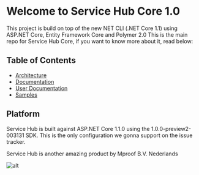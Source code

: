 # Welcome to Service Hub Core 1.0

This project is build on top of the new NET CLI (.NET Core 1.1) using ASP.NET Core, Entity Framework Core and Polymer 2.0
This is the main repo for Service Hub Core, if you want to know more about it, read below:

## Table of Contents

- [Architecture](https://github.com/Mproof/ServiceHub.Core)
- [Documentation](https://github.com/Mproof/ServiceHub.Core)
- [User Documentation](https://github.com/Mproof/ServiceHub.Core)
- [Samples](https://github.com/Mproof/ServiceHub.Core)

## Platform

Service Hub is built against ASP.NET Core 1.1.0 using the 1.0.0-preview2-003131 SDK. 
This is the only configuration we gonna support on the issue tracker.

Service Hub is another amazing product by Mproof B.V. Nederlands

![alt](http://www.persberichten.com/bestanden/bedrijven/2786/logo/Mproof__gr.png)